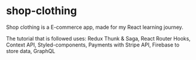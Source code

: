 # shop-clothing

Shop clothing is a E-commerce app, made for my React learning journey.

The tutorial that is followed uses:
Redux Thunk & Saga,
React Router
Hooks, 
Context API, 
Styled-components,
Payments with Stripe API,
 Firebase to store data,
GraphQL
